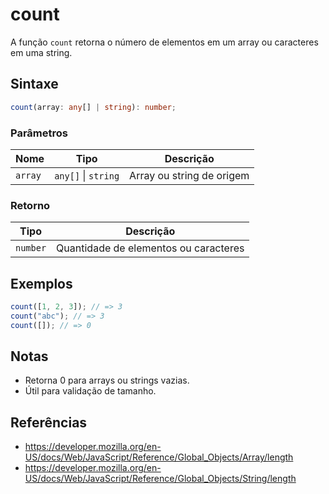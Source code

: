 # count

A função `count` retorna o número de elementos em um array ou caracteres em uma string.

## Sintaxe

```typescript
count(array: any[] | string): number;
```

### Parâmetros

| Nome     | Tipo              | Descrição                |
|----------|-------------------|--------------------------|
| `array`  | `any[]` \| `string` | Array ou string de origem |

### Retorno

| Tipo      | Descrição                        |
|-----------|----------------------------------|
| `number`  | Quantidade de elementos ou caracteres |

## Exemplos

```typescript
count([1, 2, 3]); // => 3
count("abc"); // => 3
count([]); // => 0
```

## Notas

* Retorna 0 para arrays ou strings vazias.
* Útil para validação de tamanho.

## Referências

* https://developer.mozilla.org/en-US/docs/Web/JavaScript/Reference/Global_Objects/Array/length
* https://developer.mozilla.org/en-US/docs/Web/JavaScript/Reference/Global_Objects/String/length